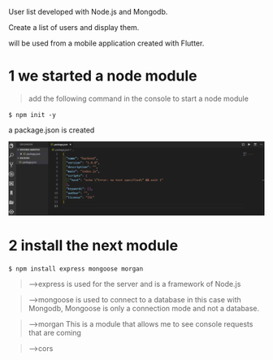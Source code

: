 
User list developed with Node.js and Mongodb.
 
Create a list of users and display them.

will be used from a mobile application created with Flutter.




# 1 we started a node module


>add the following command in the console to start a node module

`$ npm init -y`


a package.json is created


![](/IMG/json.png)


# 2 install the next module


`$ npm install express mongoose morgan`


>-->express is used for the server and is a framework of Node.js



>-->mongoose is used to connect to a database in this case with Mongodb, Mongoose is only a connection mode and not a database. 



>-->morgan This is a module that allows me to see console requests that are coming

>-->cors 




  




















